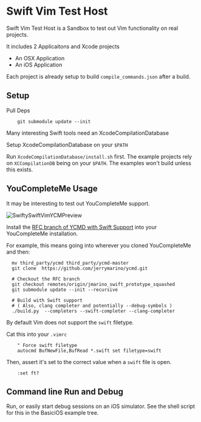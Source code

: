 # Swift Vim Test Host

Swift Vim Test Host is a Sandbox to test out Vim functionality on real
projects.

It includes 2 Applicaitons and Xcode projects
- An OSX Application
- An iOS Application

Each project is already setup to build `compile_commands.json` after a build.

## Setup

Pull Deps

```
    git submodule update --init
```

Many interesting Swift tools need an XcodeCompilationDatabase

Setup XcodeCompilationDatabase on your `$PATH`

Run `XcodeCompilationDatabase/install.sh` first. The example projects rely on
`XCCompilationDB` being on your `$PATH`. The examples won't build unless this
exists.

## YouCompleteMe Usage

It may be interesting to test out YouCompleteMe support.

![SwiftySwiftVimYCMPreview](https://cloud.githubusercontent.com/assets/1245820/25786944/71ddaf52-3351-11e7-96d6-a32a714e35f6.gif)

Install the [RFC branch of YCMD with Swift Support](https://github.com/Valloric/ycmd/pull/487)
into your YouCompleteMe installation.

For example, this means going into wherever you cloned YouCompleteMe and then:

```
  mv third_party/ycmd third_party/ycmd-master
  git clone  https://github.com/jerrymarino/ycmd.git

  # Checkout the RFC branch 
  git checkout remotes/origin/jmarino_swift_prototype_squashed
  git submodule update --init --recursive

  # Build with Swift support
  # ( Also, clang completer and potentially --debug-symbols )
  ./build.py  --completers --swift-completer --clang-completer
```

By default Vim does not support the `swift` filetype.

Cat this into your `.vimrc`

```
    " Force swift filetype
    autocmd BufNewFile,BufRead *.swift set filetype=swift
```

Then, assert it's set to the correct value when a `swift` file is open.

```
    :set ft?
```

## Command line Run and Debug

Run, or easily start debug sessions on an iOS simulator. See the shell script
for this in the BasiciOS example tree.

